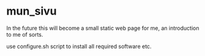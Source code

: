 mun_sivu
========

In the future this will become a small static web page for me, an introduction to me of sorts.

use configure.sh script to install all required software etc.
